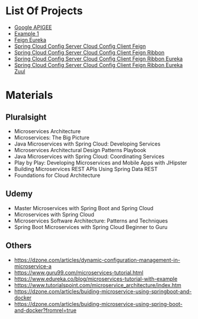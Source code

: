 # List Of Projects
* [Google APIGEE](apigee)
* [Example 1](example-1)
* [Feign Eureka](feign-eureka)
* [Spring Cloud Config Server Cloud Config Client Feign](spring-cloud-config-client-feign)
* [Spring Cloud Config Server Cloud Config Client Feign Ribbon](spring-cloud-config-client-feign-ribbon)
* [Spring Cloud Config Server Cloud Config Client Feign Ribbon Eureka](spring-cloud-config-client-feign-ribbon-eureka)
* [Spring Cloud Config Server Cloud Config Client Feign Ribbon Eureka Zuul](spring-cloud-config-client-feign-ribbon-eureka-zuul)

# Materials
## Pluralsight
* Microservices Architecture
* Microservices: The Big Picture
* Java Microservices with Spring Cloud: Developing Services
* Microservices Architectural Design Patterns Playbook
* Java Microservices with Spring Cloud: Coordinating Services
* Play by Play: Developing Microservices and Mobile Apps with JHipster
* Building Microservices REST APIs Using Spring Data REST
* Foundations for Cloud Architecture

## Udemy
* Master Microservices with Spring Boot and Spring Cloud
* Microservices with Spring Cloud
* Microservices Software Architecture: Patterns and Techniques
* Spring Boot Microservices with Spring Cloud Beginner to Guru

## Others
* https://dzone.com/articles/dynamic-configuration-management-in-microservice-a
* https://www.guru99.com/microservices-tutorial.html
* https://www.edureka.co/blog/microservices-tutorial-with-example
* https://www.tutorialspoint.com/microservice_architecture/index.htm
* https://dzone.com/articles/buiding-microservice-using-springboot-and-docker
* https://dzone.com/articles/buiding-microservice-using-spring-boot-and-docker?fromrel=true
